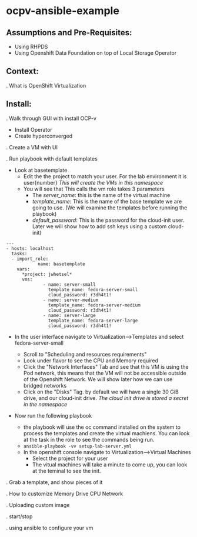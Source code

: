 # ocpv-ansible-example

## Assumptions and Pre-Requisites:
- Using RHPDS
- Using Openshift Data Foundation on top of Local Storage Operator

## Context:

. What is OpenShift Virtualization
  
## Install:

. Walk through GUI with install OCP-v
  * Install Operator 
  * Create hyperconverged

. Create a VM with UI

.  Run playbook with default templates
   - Look at basetemplate
     - Edit the the project to match your user.  For the lab environment it is user{number}
       *This will create the VMs in this namespace*
     - You will see that This calls the vm role takes 3 parameters
       - The _server_name_: this is the name of the virtual machine
       - _template_name_: This is the name of the base template we are going to use. (We will examine the templates before running the playbook)
       - _default_password_:  This is the password for the cloud-init user.  Later we will show how to add ssh keys using a custom cloud-init)

```
---
- hosts: localhost
  tasks:
  - import_role:
            name: basetemplate
    vars:
      *project: jwhetsel*
      vms:
              - name: server-small
                template_name: fedora-server-small
                cloud_password: r3dh4t1!
              - name: server-medium
                template_name: fedora-server-medium
                cloud_password: r3dh4t1!
              - name: server-large
                template_name: fedora-server-large
                cloud_password: r3dh4t1!
```
   - In the user interface navigate to Virtualization-->Templates and select fedora-server-small
     - Scroll to "Scheduling and resources requirements"
     - Look under flavor to see the CPU and Memory required
     - Click the "Network Interfaces" Tab and see that this VM is using the Pod network, this means that the VM will not be accessible outside of the Openshift Network.  We will show later how we can use bridged networks
     - Click on the "Disks" Tag.  by default we will have a single 30 GiB drive, and our cloud-init drive.  *The cloud init drive is stored a secret in the namespace*

   - Now run the following playbook
     - the playbook will use the oc command installed on the system to process the templates and create the virtual machiens.  You can look at the task in the role to see the commands being run.
     - `ansible-playbook -vv setup-lab-server.yml`
     - In the openshift console navigate to Virtualization-->Virtual Machines
       - Select the project for your user
       - The vitual machines will take a minute to come up, you can look at the teminal to see the init.
  
   


.  Grab a template, and show pieces of it

.  How to customize
   Memory
   Drive
   CPU
   Network

. Uploading custom image

. start/stop

. using ansible to configure your vm
